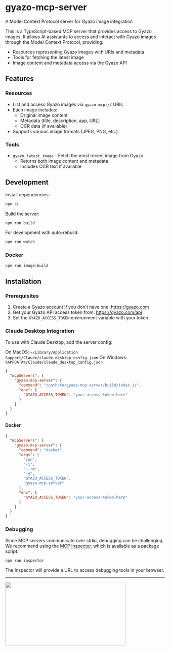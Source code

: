 # gyazo-mcp-server

A Model Context Protocol server for Gyazo image integration

This is a TypeScript-based MCP server that provides access to Gyazo images. It allows AI assistants to access and interact with Gyazo images through the Model Context Protocol, providing:

- Resources representing Gyazo images with URIs and metadata
- Tools for fetching the latest image
- Image content and metadata access via the Gyazo API

## Features

### Resources

- List and access Gyazo images via `gyazo-mcp://` URIs
- Each image includes:
  - Original image content
  - Metadata (title, description, app, URL)
  - OCR data (if available)
- Supports various image formats (JPEG, PNG, etc.)

### Tools

- `gyazo_latest_image` - Fetch the most recent image from Gyazo
  - Returns both image content and metadata
  - Includes OCR text if available

## Development

Install dependencies:

```bash
npm ci
```

Build the server:

```bash
npm run build
```

For development with auto-rebuild:

```bash
npm run watch
```

### Docker

```bash
npm run image:build
```

## Installation

### Prerequisites

1. Create a Gyazo account if you don't have one: https://gyazo.com
2. Get your Gyazo API access token from: https://gyazo.com/api
3. Set the `GYAZO_ACCESS_TOKEN` environment variable with your token

### Claude Desktop Integration

To use with Claude Desktop, add the server config:

On MacOS: `~/Library/Application Support/Claude/claude_desktop_config.json`
On Windows: `%APPDATA%/Claude/claude_desktop_config.json`

```json
{
  "mcpServers": {
    "gyazo-mcp-server": {
      "command": "/path/to/gyazo-mcp-server/build/index.js",
      "env": {
        "GYAZO_ACCESS_TOKEN": "your-access-token-here"
      }
    }
  }
}
```

#### Docker

```json
{
  "mcpServers": {
    "gyazo-mcp-server": {
      "command": "docker",
      "args": [
        "run",
        "-i",
        "--rm",
        "-e",
        "GYAZO_ACCESS_TOKEN",
        "gyazo-mcp-server"
      ],
      "env": {
        "GYAZO_ACCESS_TOKEN": "your-access-token-here"
      }
    }
  }
}
```

### Debugging

Since MCP servers communicate over stdio, debugging can be challenging. We recommend using the [MCP Inspector](https://github.com/modelcontextprotocol/inspector), which is available as a package script:

```bash
npm run inspector
```

The Inspector will provide a URL to access debugging tools in your browser.

---

<a href="https://glama.ai/mcp/servers/bhrk879agk">
  <img width="380" height="200" src="https://glama.ai/mcp/servers/bhrk879agk/badge" />
</a>
